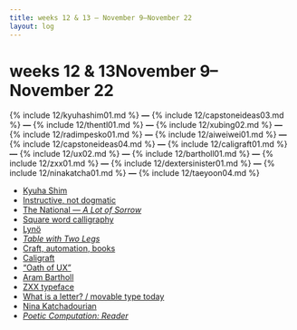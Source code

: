```yaml
---
title: weeks 12 & 13 — November 9–November 22
layout: log
---
```


# <span id="title">weeks 12 & 13</span><span id="date">November 9–November 22</span>

{% include 12/kyuhashim01.md %}
**—**
{% include 12/capstoneideas03.md %}
**—**
{% include 12/thentl01.md %}
**—**
{% include 12/xubing02.md %}
**—**
{% include 12/radimpesko01.md %}
**—**
{% include 12/aiweiwei01.md %}
**—**
{% include 12/capstoneideas04.md %}
**—**
{% include 12/caligraft01.md %}
**—**
{% include 12/ux02.md %}
**—**
{% include 12/bartholl01.md %}
**—**
{% include 12/zxx01.md %}
**—**
{% include 12/dextersinister01.md %}
**—**
{% include 12/ninakatcha01.md %}
**—**
{% include 12/taeyoon04.md %}

<nav>
  <ul>
    <li><a href="#kyuhashim01">Kyuha Shim</a></li>
    <li><a href="#capstoneideas03">Instructive, not dogmatic</a></li>
    <li><a href="#thentl01">The National — <i>A Lot of Sorrow</i></a></li>
    <li><a href="#xubing02">Square word calligraphy</a></li>
    <li><a href="#radimpesko01">Lynö</a></li>
    <li><a href="#aiweiwei01"><i>Table with Two Legs</i></a></li>
    <li><a href="#capstoneideas04">Craft, automation, books</a></li>
    <li><a href="#caligraft01">Caligraft</a></li>
    <li><a href="#ux02">“Oath of UX”</a></li>
    <li><a href="#bartholl01">Aram Bartholl</a></li>
    <li><a href="#zxx01">ZXX typeface</a></li>
    <li><a href="#dextersinister01">What is a letter? / movable type today</a></li>
    <li><a href="#ninakatcha01">Nina Katchadourian</a></li>
    <li><a href="#taeyoon04"><i>Poetic Computation: Reader</i></a></li>

  </ul>
</nav>

